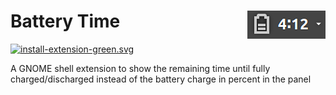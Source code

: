 # Battery Time <img src="panel.png" align="right" alt="icon">

[![install-extension-green.svg](https://img.shields.io/badge/install-extension-green.svg)](https://extensions.gnome.org/extension/1475/battery-time/)

A GNOME shell extension to show the remaining time until fully charged/discharged instead of the battery charge in percent in the panel
